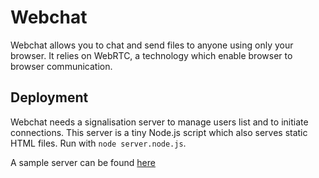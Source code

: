 Webchat
==========
Webchat allows you to chat and send files to anyone using only your browser. It relies on WebRTC, a technology which enable browser to browser communication.

Deployment
----------
Webchat needs a signalisation server to manage users list and to initiate connections. This server is a tiny Node.js script which also serves static HTML files.
Run with ```node server.node.js```.

A sample server can be found [here](http://http://peerchat.herokuapp.com)

